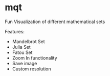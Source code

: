 # mqt
Fun Visualization of different mathematical sets

Features:
 * Mandelbrot Set
 * Julia Set
 * Fatou Set
 * Zoom In functionality
 * Save image
 * Custom resolution
